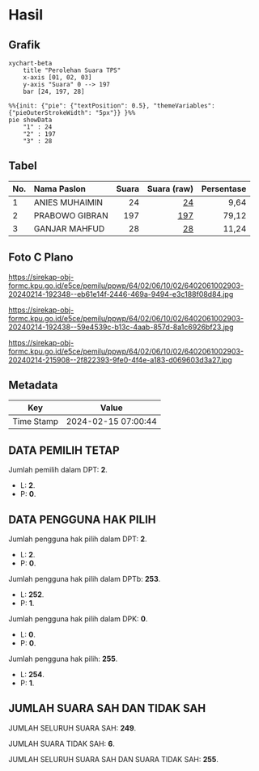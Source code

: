 # Hasil

## Grafik

```mermaid
xychart-beta
    title "Perolehan Suara TPS"
    x-axis [01, 02, 03]
    y-axis "Suara" 0 --> 197
    bar [24, 197, 28]
```

```mermaid
%%{init: {"pie": {"textPosition": 0.5}, "themeVariables": {"pieOuterStrokeWidth": "5px"}} }%%
pie showData
    "1" : 24
    "2" : 197
    "3" : 28
```

## Tabel

| No. | Nama Paslon    | Suara | Suara (raw) | Persentase |
|:--- |:-------------- | -----:| -----------:| ----------:|
| 1   | ANIES MUHAIMIN | 24    | [24][p-1]   | 9,64       |
| 2   | PRABOWO GIBRAN | 197   | [197][p-2]  | 79,12      |
| 3   | GANJAR MAHFUD  | 28    | [28][p-3]   | 11,24      |


[p-1]: https://github.com/gigit-pemilu/pemilu-2024-64-kalimantan-timur/blob/main/pilpres/hitung-suara/sub/64-kalimantan-timur/sub/02-kutai-kartanegara/sub/06-tenggarong/sub/1002-loa-ipuh/sub/903-tps/sub/paslon-1.txt
[p-2]: https://github.com/gigit-pemilu/pemilu-2024-64-kalimantan-timur/blob/main/pilpres/hitung-suara/sub/64-kalimantan-timur/sub/02-kutai-kartanegara/sub/06-tenggarong/sub/1002-loa-ipuh/sub/903-tps/sub/paslon-2.txt
[p-3]: https://github.com/gigit-pemilu/pemilu-2024-64-kalimantan-timur/blob/main/pilpres/hitung-suara/sub/64-kalimantan-timur/sub/02-kutai-kartanegara/sub/06-tenggarong/sub/1002-loa-ipuh/sub/903-tps/sub/paslon-3.txt

## Foto C Plano

https://sirekap-obj-formc.kpu.go.id/e5ce/pemilu/ppwp/64/02/06/10/02/6402061002903-20240214-192348--eb61e14f-2446-469a-9494-e3c188f08d84.jpg

https://sirekap-obj-formc.kpu.go.id/e5ce/pemilu/ppwp/64/02/06/10/02/6402061002903-20240214-192438--59e4539c-b13c-4aab-857d-8a1c6926bf23.jpg

https://sirekap-obj-formc.kpu.go.id/e5ce/pemilu/ppwp/64/02/06/10/02/6402061002903-20240214-215908--2f822393-9fe0-4f4e-a183-d069603d3a27.jpg


## Metadata

| Key        | Value               |
| ---------- | ------------------- |
| Time Stamp | 2024-02-15 07:00:44 |


## DATA PEMILIH TETAP

Jumlah pemilih dalam DPT: **2**.
 * L: **2**.
 * P: **0**.

## DATA PENGGUNA HAK PILIH

Jumlah pengguna hak pilih dalam DPT: **2**.
 * L: **2**.
 * P: **0**.

Jumlah pengguna hak pilih dalam DPTb: **253**.
 * L: **252**.
 * P: **1**.

Jumlah pengguna hak pilih dalam DPK: **0**.
 * L: **0**.
 * P: **0**.

Jumlah pengguna hak pilih: **255**.
 * L: **254**.
 * P: **1**.

## JUMLAH SUARA SAH DAN TIDAK SAH

JUMLAH SELURUH SUARA SAH: **249**.

JUMLAH SUARA TIDAK SAH: **6**.

JUMLAH SELURUH SUARA SAH DAN SUARA TIDAK SAH: **255**.


